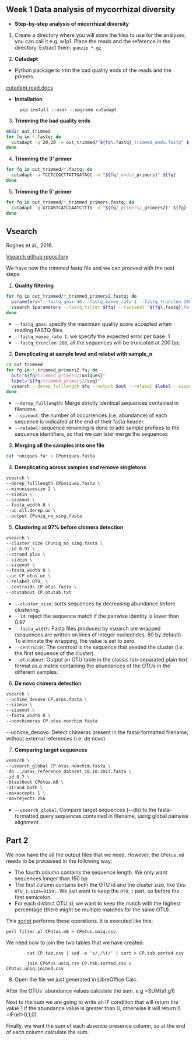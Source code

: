Week 1 Data analysis of mycorrhizal diversity
---------------------------------------------

- **Step-by-step analysis of micorrhizal diversity**

1. Create a directory where you will store the files to use for the analyses, you can call it e.g. w1p1.
   Place the reads and the reference in the directory. Extract them: `gunzip *.gz`

2. **Cutadapt**

- Python package to trim the bad quality ends of the reads and the primers.

 [cutadapt.read.docs](https://cutadapt.readthedocs.io/en/v1.10/installation.html)     
   
- **Installation**     
        
        pip install --user --upgrade cutadapt

3. **Trimming the bad quality ends**

```bash
mkdir out_trimmed
for fq in *.fastq; do
  cutadapt -q 20,20 -o out_trimmed/"${fq%.fastq}_trimmed_ends.fastq" ${fq}
done
```

4. **Trimming the 3' primer**

```bash
for fq in out_trimmed/*.fastq; do 
  cutadapt -a TCCTCCGCTTATTGATAGC -o "${fq/_ends/_primers}" ${fq} 
done
```

5. **Trimming the 5' primer**

```bash
for fq in out_trimmed/*_trimmed_primers.fastq; do 
  cutadapt -g GTGARTCATCGAATCTTTG -o "${fq/_primers/_primers2}" ${fq}
done
```

 Vsearch
 ------------
 Rognes et al., 2016. 
 
 [Vsearch github repository](https://github.com/torognes/vsearch)
 
 We have now the trimmed fastq file and we can proceed with the next steps:
 
1. **Quality filtering**

```bash   
for fq in out_trimmed/*_trimmed_primers2.fastq; do
  parameters="--fastq_qmax 46 --fastq_maxee_rate 1 --fastq_trunclen 200"
  vsearch $parameters --fastq_filter ${fq} --fastaout "${fq%.fastq}.fa"
done
```

- `--fastq_qmax`: specify the maximum quality score accepted when reading FASTQ files. 
- `--fastq_maxee_rate 1`: we specify the expected error per base: 1 
- `--fastq_trunclen 200`, all the sequences will be truncated at 200 bp; 

2. **Dereplicating at sample level and relabel with sample_n**

```bash
cd out_trimmed
for fq in *_trimmed_primers2.fa; do
  out="${fq/trimmed_primers2/uniques}"
  label="${fq/trimmed_primers2/seq}"
  vsearch --derep_fulllength $fq --output $out --relabel $label --sizeout 
done 
```

- `--derep_fulllength`: Merge strictly identical sequences contained in filename.   
- `--sizeout`: the number of occurrences (i.e. abundance) of each sequence is indicated 
  at the end of their fasta header.
- `--relabel`: sequence renaming is done to add sample prefixes to the sequence identifiers, 
  so that we can later merge the sequences
        

3.  **Merging all the samples into one file**

```bash
cat *uniques.fa* > CPuniques.fasta
```

4. **Dereplicating across samples and remove singletons**

```bash
vsearch \
--derep_fulllength CPuniques.fasta \
--minuniquesize 2 \
--sizein \
--sizeout \
--fasta_width 0 \
--uc all.derep.uc \
--output CPuniq_no_sing.fasta
```

5. **Clustering at 97% before chimera detection**

```bash
vsearch \
--cluster_size CPuniq_no_sing.fasta \
--id 0.97 \
--strand plus \
--sizein \
--sizeout \
--fasta_width 0 \
--uc CP_otus.uc \
--relabel OTU_ \
--centroids CP.otus.fasta \
--otutabout CP.otutab.txt
```

- `--cluster_size`: sorts sequences by decreasing abundance before
    clustering.
- `--id`: reject the sequence match if the pairwise identity is lower than 0.97
- `--fasta_width`: Fasta files produced by vsearch are wrapped (sequences are written on lines of integer
    nucleotides, 80 by default). To eliminate the wrapping, the value is set to zero.
- `--centroids`: The centroid is the sequence that seeded the cluster (i.e. the first sequence of the cluster).     
- `--otutabout`: Output an OTU table in the classic tab-separated plain text format as a matrix containing
the abundances of the OTUs in the different samples.
 

6. **De novo chimera detection**

```bash
vsearch \
--uchime_denovo CP.otus.fasta \
--sizein \
--sizeout \
--fasta_width 0 \
--nonchimeras CP.otus.nonchim.fasta 
```

--uchime_denovo: Detect chimeras present in the fasta-formatted filename, without external references (i.e. de novo)       

7. **Comparing target sequences**

```bash
vsearch \
--usearch_global CP.otus.nonchim.fasta \
-db ../utax_reference_dataset_10.10.2017.fasta \
-id 0.7 \
-blast6out CPotus.m8 \
-strand both \
-maxaccepts 1 \
-maxrejects 256
```

- `--usearch_global`: Compare target sequences (--db) to the fasta-formatted query sequences contained in
filename, using global pairwise alignment.

Part 2
------
We now have the all the output files that we need. However, the `CPotus.m8` needs to be
processed in the following way:

- The fourth column contains the sequence length. We only want sequences longer than
  150 bp
- The first column contains both the OTU id and the cluster size, like this: 
  `OTU_1;size=9159;`. We just want to keep the `OTU_1` part, so before the first 
  semicolon.
- For each distinct OTU id, we want to keep the match with the highest percentage (there
  might be multiple matches for the same OTU).

This [script](filter.pl) performs these operations. It is executed like this:

    perl filter.pl CPotus.m8 > CPotus.uniq.csv

We need now to join the two tables that we have created: 

            cat CP.tab.csv | sed -e 's/,/\t/' | sort > CP.tab.sorted.csv

            join CPotus.uniq.csv CP.tab.sorted.csv > CPotus.uniq.joined.csv
 
 
8. Open the file we just generated in LibreOffice Calc.

After the OTUs' abundance values calculate the sum. 
e.g =SUM(a1:g1)

Next to the sum we are going to write an IF condition that will return the value 1 if the abundance value is greater than 0, otherwise it will return 0. 
=IF(e1>0,1,0)

Finally, we want the sum of each absence-presence column, so at the end of each column calculate the sum.

